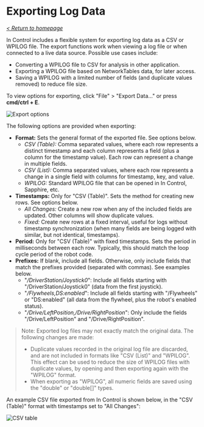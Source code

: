 # Exporting Log Data

_[< Return to homepage](/docs/INDEX.md)_

In Control includes a flexible system for exporting log data as a CSV or WPILOG file. The export functions work when viewing a log file or when connected to a live data source. Possible use cases include:

- Converting a WPILOG file to CSV for analysis in other application.
- Exporting a WPILOG file based on NetworkTables data, for later access.
- Saving a WPILOG with a limited number of fields (and duplicate values removed) to reduce file size.

To view options for exporting, click "File" > "Export Data..." or press **cmd/ctrl + E**.

![Export options](/docs/resources/export/export-1.png)

The following options are provided when exporting:

- **Format:** Sets the general format of the exported file. See options below.
  - _CSV (Table):_ Comma separated values, where each row represents a distinct timestamp and each column represents a field (plus a column for the timestamp value). Each row can represent a change in multiple fields.
  - _CSV (List):_ Comma separated values, where each row represents a change in a single field with columns for timestamp, key, and value.
  - _WPILOG:_ Standard WPILOG file that can be opened in In Control, Sapphire, etc.
- **Timestamps:** Only for "CSV (Table)". Sets the method for creating new rows. See options below.
  - _All Changes:_ Create a new row when any of the included fields are updated. Other columns will show duplicate values.
  - _Fixed:_ Create new rows at a fixed interval, useful for logs without timestamp synchronization (when many fields are being logged with similar, but not identical, timestamps).
- **Period:** Only for "CSV (Table)" with fixed timestamps. Sets the period in milliseconds between each row. Typically, this should match the loop cycle period of the robot code.
- **Prefixes:** If blank, include all fields. Otherwise, only include fields that match the prefixes provided (separated with commas). See examples below.
  - "_/DriverStation/Joystick0_": Include all fields starting with "/DriverStation/Joystick0" (data from the first joystick).
  - "_/Flywheels,DS:enabled_": Include all fields starting with "/Flywheels" or "DS:enabled" (all data from the flywheel, plus the robot's enabled status).
  - "_/Drive/LeftPosition,/Drive/RightPosition_": Only include the fields "/Drive/LeftPosition" and "/Drive/RightPosition".

> Note: Exported log files may not exactly match the original data. The following changes are made:
>
> - Duplicate values recorded in the original log file are discarded, and are not included in formats like "CSV (List)" and "WPILOG". This effect can be used to reduce the size of WPILOG files with duplicate values, by opening and then exporting again with the "WPILOG" format.
> - When exporting as "WPILOG", all numeric fields are saved using the "double" or "double[]" types.

An example CSV file exported from In Control is shown below, in the "CSV (Table)" format with timestamps set to "All Changes":

![CSV table](/docs/resources/export/export-2.png)
